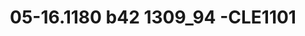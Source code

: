 ---
title: 05-16.1180 b42  1309_94 -CLE1101
image: 05-16.1180 b42  1309_94 -CLE1101.jpg
brand: thumbs
layout: vestito
---